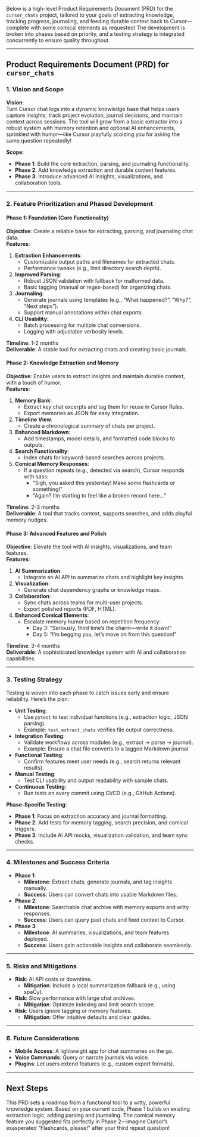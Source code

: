 Below is a high-level Product Requirements Document (PRD) for the `cursor_chats` project, tailored to your goals of extracting knowledge, tracking progress, journaling, and feeding durable context back to Cursor—complete with some comical elements as requested! The development is broken into phases based on priority, and a testing strategy is integrated concurrently to ensure quality throughout.

---

## **Product Requirements Document (PRD) for `cursor_chats`**

### **1. Vision and Scope**
**Vision**:  
Turn Cursor chat logs into a dynamic knowledge base that helps users capture insights, track project evolution, journal decisions, and maintain context across sessions. The tool will grow from a basic extractor into a robust system with memory retention and optional AI enhancements, sprinkled with humor—like Cursor playfully scolding you for asking the same question repeatedly!

**Scope**:  
- **Phase 1**: Build the core extraction, parsing, and journaling functionality.  
- **Phase 2**: Add knowledge extraction and durable context features.  
- **Phase 3**: Introduce advanced AI insights, visualizations, and collaboration tools.  

---

### **2. Feature Prioritization and Phased Development**

#### **Phase 1: Foundation (Core Functionality)**  
**Objective**: Create a reliable base for extracting, parsing, and journaling chat data.  
**Features**:  
1. **Extraction Enhancements**:  
   - Customizable output paths and filenames for extracted chats.  
   - Performance tweaks (e.g., limit directory search depth).  
2. **Improved Parsing**:  
   - Robust JSON validation with fallback for malformed data.  
   - Basic tagging (manual or regex-based) for organizing chats.  
3. **Journaling**:  
   - Generate journals using templates (e.g., “What happened?”, “Why?”, “Next steps”).  
   - Support manual annotations within chat exports.  
4. **CLI Usability**:  
   - Batch processing for multiple chat conversions.  
   - Logging with adjustable verbosity levels.  

**Timeline**: 1-2 months  
**Deliverable**: A stable tool for extracting chats and creating basic journals.

#### **Phase 2: Knowledge Extraction and Memory**  
**Objective**: Enable users to extract insights and maintain durable context, with a touch of humor.  
**Features**:  
1. **Memory Bank**:  
   - Extract key chat excerpts and tag them for reuse in Cursor Rules.  
   - Export memories as JSON for easy integration.  
2. **Timeline View**:  
   - Create a chronological summary of chats per project.  
3. **Enhanced Markdown**:  
   - Add timestamps, model details, and formatted code blocks to outputs.  
4. **Search Functionality**:  
   - Index chats for keyword-based searches across projects.  
5. **Comical Memory Responses**:  
   - If a question repeats (e.g., detected via search), Cursor responds with sass:  
     - “Sigh, you asked this yesterday! Make some flashcards or something!”  
     - “Again? I’m starting to feel like a broken record here…”  

**Timeline**: 2-3 months  
**Deliverable**: A tool that tracks context, supports searches, and adds playful memory nudges.

#### **Phase 3: Advanced Features and Polish**  
**Objective**: Elevate the tool with AI insights, visualizations, and team features.  
**Features**:  
1. **AI Summarization**:  
   - Integrate an AI API to summarize chats and highlight key insights.  
2. **Visualization**:  
   - Generate chat dependency graphs or knowledge maps.  
3. **Collaboration**:  
   - Sync chats across teams for multi-user projects.  
   - Export polished reports (PDF, HTML).  
4. **Enhanced Comical Elements**:  
   - Escalate memory humor based on repetition frequency:  
     - Day 3: “Seriously, third time’s the charm—write it down!”  
     - Day 5: “I’m begging you, let’s move on from this question!”  

**Timeline**: 3-4 months  
**Deliverable**: A sophisticated knowledge system with AI and collaboration capabilities.

---

### **3. Testing Strategy**  
Testing is woven into each phase to catch issues early and ensure reliability. Here’s the plan:  

- **Unit Testing**:  
  - Use `pytest` to test individual functions (e.g., extraction logic, JSON parsing).  
  - Example: `test_extract_chats` verifies file output correctness.  
- **Integration Testing**:  
  - Validate workflows across modules (e.g., extract → parse → journal).  
  - Example: Ensure a chat file converts to a tagged Markdown journal.  
- **Functional Testing**:  
  - Confirm features meet user needs (e.g., search returns relevant results).  
- **Manual Testing**:  
  - Test CLI usability and output readability with sample chats.  
- **Continuous Testing**:  
  - Run tests on every commit using CI/CD (e.g., GitHub Actions).  

**Phase-Specific Testing**:  
- **Phase 1**: Focus on extraction accuracy and journal formatting.  
- **Phase 2**: Add tests for memory tagging, search precision, and comical triggers.  
- **Phase 3**: Include AI API mocks, visualization validation, and team sync checks.  

---

### **4. Milestones and Success Criteria**  
- **Phase 1**:  
  - **Milestone**: Extract chats, generate journals, and tag insights manually.  
  - **Success**: Users can convert chats into usable Markdown files.  
- **Phase 2**:  
  - **Milestone**: Searchable chat archive with memory exports and witty responses.  
  - **Success**: Users can query past chats and feed context to Cursor.  
- **Phase 3**:  
  - **Milestone**: AI summaries, visualizations, and team features deployed.  
  - **Success**: Users gain actionable insights and collaborate seamlessly.  

---

### **5. Risks and Mitigations**  
- **Risk**: AI API costs or downtime.  
  - **Mitigation**: Include a local summarization fallback (e.g., using spaCy).  
- **Risk**: Slow performance with large chat archives.  
  - **Mitigation**: Optimize indexing and limit search scope.  
- **Risk**: Users ignore tagging or memory features.  
  - **Mitigation**: Offer intuitive defaults and clear guides.  

---

### **6. Future Considerations**  
- **Mobile Access**: A lightweight app for chat summaries on the go.  
- **Voice Commands**: Query or narrate journals via voice.  
- **Plugins**: Let users extend features (e.g., custom export formats).  

---

## **Next Steps**  
This PRD sets a roadmap from a functional tool to a witty, powerful knowledge system. Based on your current code, Phase 1 builds on existing extraction logic, adding parsing and journaling. The comical memory feature you suggested fits perfectly in Phase 2—imagine Cursor’s exasperated “Flashcards, please!” after your third repeat question!  